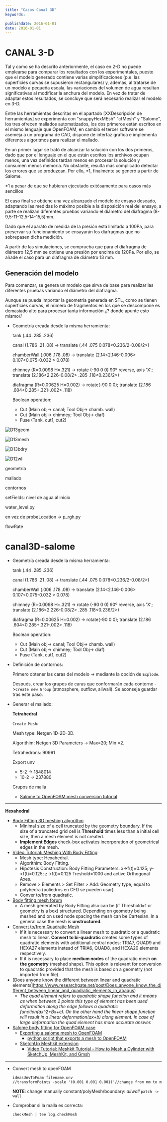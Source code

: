 ```yaml
---
title: "Casos Canal 3D"
keywords: 

publishdate: 2016-01-01
date: 2016-01-01
---
```


# CANAL 3-D

Tal y como se ha descrito anteriormente, el caso en 2-D no puede emplearse para comparar los resultados con los experimentales, puesto que el modelo generado contiene varias simplificaciones (p.e. las superficies curvas se supusieron rectangulares) y, además, al tratarse de un modelo a pequeña escala, las variaciones del volumen de agua resultan significativas al modificar la anchura del modelo. En vez de tratar de adaptar estos resultados, se concluye que será necesario realizar el modelo en 3-D.

Entre las herramientas descritas en el apartado [XXDescripción de herramientas] se experimenta con "snappyHexMEsh" "cfMesh" y "Salome", los tres ofrecen mallados automatizados, los dos primeros están escritos en el mismo lenguaje que OpenFOAM, en cambio el tercer software se asemeja a un programa de CAD, dispone de interfaz gráfica e implementa diferentes algoritmos para realizar el mallado.

En un primer lugar se trató de alcanzar la solución con los dos primeros, dado que por el lenguaje en el que están escritos los archivos ocupan menos, una vez definidos tardan menos en procesar la solución y consumen menos memoria. No obstante, resulta más complicado detectar los errores que se produzcan. Por ello, *1, finalmente se generó a partir de Salome.

*1 a pesar de que se hubieran ejecutado exitósamente para casos más sencillos

El caso final se obtiene una vez alcanzado el modelo de ensayo deseado, adaptando las medidas lo máximo posible a la disposición real del ensayo, a parte se realizan diferentes pruebas variando el diámetro del diafragma (8-9,5-11-12,5-14-15,5)mm.

Dado que el aparáto de medida de la presión está limitado a 100Pa, para preservar su funcionamiento se ensayarán los diafragmas que no sobrepasen dicha medición.

A partir de las simulaciones, se comprueba que para el diafragma de diámetro 12,5 mm se obtiene una presión por encima de 120Pa. Por ello, se añade el caso para un diafragma de diámetro 13 mm.



## Generación del modelo

Para comenzar, se genera un modelo que sirva de base para realizar las diferentes pruebas variando el diámetro del diafragma.

Aunque se pueda importar la geometría generada en STL, como se tienen superficies curvas, el número de fragmentos en los que se descompone es demasiado alto para procesar tanta información.¿? donde apunte esto mismo//



- Geometría creada desde la misma herramienta:

  tank (.44 .285 .236)

  canal (1.786 .21 .08) -> translate (.44 .075 0.078<0.236/2-0.08/2>)

  chamberWall (.006 .178 .08) -> translate (2.14<2.146-0.006> 0.107<0.075-0.032 > 0.078)

  chimney (R=0.0098 H=.321) -> rotate (-90 0 0) 90º reverse, axis 'X'; translate (2.186<2.226-0.08/2> .285 .118<0.236/2>)

  diafragma (R=0.00625 H=0.002) -> rotate(-90 0 0); translate (2.186 .604<0.285+.321-.002> .118)

   Boolean operation: 

  - Cut (Main obj-> canal; Tool Obj-> chamb. wall)
  - Cut (Main obj-> chimney; Tool Obj-> diaf)
  - Fuse (Tank, cut1, cut2)



![D13geom](imgCFD/D13geom.png)



![D13mesh](imgCFD/D13mesh.png)



![D13bdry](imgCFD/D13bdry.png)



![D12wl](imgCFD/D12wl.png)

geometría

mallado

contornos



setFields: nivel de agua al inicio



water_level.py

en vez de probeLocation -> p_rgh.py

flowRate



canal3D-salome
===

- Geometría creada desde la misma herramienta:

  tank (.44 .285 .236)

  canal (1.786 .21 .08) -> translate (.44 .075 0.078<0.236/2-0.08/2>)

  chamberWall (.006 .178 .08) -> translate (2.14<2.146-0.006> 0.107<0.075-0.032 > 0.078)

  chimney (R=0.0098 H=.321) -> rotate (-90 0 0) 90º reverse, axis 'X'; translate (2.186<2.226-0.08/2> .285 .118<0.236/2>)

  diafragma (R=0.00625 H=0.002) -> rotate(-90 0 0); translate (2.186 .604<0.285+.321-.002> .118)

   Boolean operation: 

  - Cut (Main obj-> canal; Tool Obj-> chamb. wall)
  - Cut (Main obj-> chimney; Tool Obj-> diaf)
  - Fuse (Tank, cut1, cut2)


- Definición de contornos:

  Primero obtener las caras del modelo -> mediante la opción de `Explode`. 

  Después, crear los grupos de caras que conformarán cada contorno ->`Create new Group` (atmosphere, outflow, allwall). Se aconseja guardar tras este paso.

- Generar el mallado:

  **Tetrahedral**

  `Create Mesh`:

  Mesh type: Netgen 1D-2D-3D.

  Algorithim: Netgen 3D Parameters -> Max=20; Min =2.

  Tetrahedrons: 90991

  Export unv

  - 5-2 -> 1848014
  - 10-2 -> 237880

  Grupos de malla 

  - [Salome to OpenFOAM mesh conversion tutorial](http://staff.um.edu.mt/__data/assets/pdf_file/0016/106144/Salome_to_OpenFOAM.pdf)

------

  **Hexahedral**

- [Body Fitting 3D meshing algorithm](http://docs.salome-platform.org/latest/gui/SMESH/cartesian_algo_page.html)
  - Minimal size of a cell truncated by the geometry boundary. If the size of a truncated grid cell is **Threshold** times less than a initial cell size, then a mesh element is not created.
  - **Implement Edges** check-box activates incorporation of geometrical edges in the mesh.
- [Video Tutorial: Meshing With Body Fitting](https://www.youtube.com/watch?v=4xmSjjoioxI)
  - Mesh type: Hexahedral.
  - Algorithim: Body Fitting.
  - Hipotesis Construction: Body Fitting Parameters. x->f(t)=0.125; y->f(t)=0.125; z->f(t)=0.125 Treshold=1000 and active Orthogonal Axes.
  - Remove > Elements > Set Filter > Add: Geometry type, equal to polyhedra (poliedros en CFD se pueden usar).
  - Conver to/from quadratic.
- [Body fitting mesh forum](http://www.salome-platform.org/forum/forum_10/142218492)
  - A mesh generated by Body Fitting also can be (if Threshold=1 or geometry is a box) structured. Depending on geometry being meshed and on used node spacing the mesh can be Cartesian. In a general case the mesh is **unstructured**.
- [Convert to/from Quadratic Mesh](http://docs.salome-platform.org/latest/gui/SMESH/convert_to_from_quadratic_mesh_page.html)
  - If it is necessary to convert a linear mesh to quadratic or a quadratic mesh to linear. **Convert to bi-quadratic** creates some types of quadratic elements with additional central nodes: TRIA7, QUAD9 and HEXA27 elements instead of TRIA6, QUAD8, and HEXA20 elements respectively. 
  - If it is necessary to place **medium nodes** of the quadratic mesh **on the geometry** (meshed shape). This option is relevant for conversion to quadratic provided that the mesh is based on a geometry (not imported from file). 
- [Does anyone know the different between linear and quadratic elements]https://www.researchgate.net/post/Does_anyone_know_the_different_between_linear_and_quadratic_elements_in_abaqus)
  - *The quad element refers to quadratic shape function and it means as when between 2 points this type of element has been used deformation along the edge follows a quadratic function(ax^2+Bx+c). On the other hand the linear shape function will result in a linear deformation(ax+b) along element. In case of large deformation the quad element has more accurate answer.*
- [Salome body fitting for OpenFOAM case](https://www.cfd-online.com/Forums/openfoam-meshing/142435-salome-body-fitting-openfoam-case.html)
  - [Exporting a salome mesh to OpenFOAM](http://www.salome-platform.org/forum/forum_12/23863165#686106)
    - [python script that exports a mesh to OpenFOAM](https://github.com/nicolasedh/salomeToOpenFOAM)
  - [SketchUp Meshkit extension](http://extensions.sketchup.com/en/content/sketchy-tetgen-tools)
    - [Video Tutorial: Meshkit Tutorial - How to Mesh a Cylinder with SketchUp, MeshKit, and Gmsh](https://youtu.be/On3tg4kCchw)

------

- Convert mesh to openFOAM

  ```
  ideasUnvToFoam filename.unv
  //transformPoints -scale '(0.001 0.001 0.001)'//change from mm to m
  ```

  **NOTE**: change manually constant/polyMesh/boundary: *allwall* `patch -> wall`

- Comprobar si la malla es correcta:

  ```
  checkMesh | tee log.checkMesh
  ```

  ​